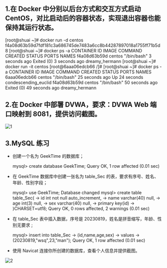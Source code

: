 ## 1.在 Docker 中分别以后台方式和交互方式启动 CentOS，对比启动后的容器状态，实现退出容器也能保持其运行状态。

[root@shuai ~]# docker run -d centos
f4a08d63b59d7fdf181c3a686745de7483a6cc8b44287897018a1755ff71b5d8
[root@shuai ~]# docker ps  -a
CONTAINER ID   IMAGE     COMMAND       CREATED         STATUS                     PORTS     NAMES
f4a08d63b59d   centos    "/bin/bash"   3 seconds ago   Exited (0) 3 seconds ago             dreamy_hermann
[root@shuai ~]# docker run -it centos
[root@6aaa06edcb66 /]# [root@shuai ~]# docker ps  -a
CONTAINER ID   IMAGE     COMMAND       CREATED          STATUS                      PORTS     NAMES
6aaa06edcb66   centos    "/bin/bash"   25 seconds ago   Up 24 seconds                         condescending_euclid
f4a08d63b59d   centos    "/bin/bash"   50 seconds ago   Exited (0) 49 seconds ago             dreamy_hermann

## 2.在 Docker 中部署 DVWA，要求：DVWA Web 端口映射到 8081，提供访问截图。

![1](C:\Users\七号程序员詹姆师\Desktop\week3\1.png)

## 3.MySQL 练习

- 创建一个名为 GeekTime 的数据库；

  mysql> create database GeekTime;
  Query OK, 1 row affected (0.01 sec)

- 在 GeekTime 数据库中创建一张名为 table_Sec 的表，要求有序号、姓名、年龄、性别字段；

  mysql> use GeekTime;
  Database changed
  mysql> create table table_Sec(
      -> id int not null auto_increment,
      -> name varchar(40)  null,
      -> age int(3) null,
      -> sex varchar(40) null,
      -> primary key(id)
      -> )CHARSET=utf8;
  Query OK, 0 rows affected, 2 warnings (0.01 sec)

- 在 table_Sec 表中插入数据，序号是 20230819，姓名是拼音缩写，年龄、性别无要求 ;

  mysql> insert into table_Sec
      -> (id,name,age,sex)
      -> values
      -> (20230819,"wsq",23,"man");
  Query OK, 1 row affected (0.01 sec)

- 使用 Navicat 连接你所创建的数据库，查看个人信息并提供截图。

![2](C:\Users\七号程序员詹姆师\Desktop\week3\2.png)